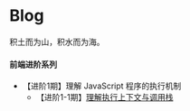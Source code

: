 # Blog
积土而为山，积水而为海。

#### 前端进阶系列

- 【进阶1期】理解 JavaScript 程序的执行机制
  - 【进阶1-1期】[理解执行上下文与调用栈](https://github.com/sunbigshan/Blog/issues/4)